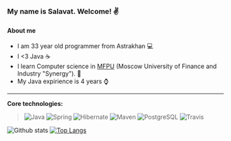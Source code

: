 ### My name is Salavat. Welcome! :v:

#### About me

* I am 33 year old programmer from Astrakhan :computer:
* I <3 Java :coffee:
* I learn Computer science in [MFPU](https://synergy.ru/) (Moscow University of Finance and Industry "Synergy"). :office:
* My Java expirience is 4 years :watch:

-----------
<b>Core technologies:</b>
> ![Java](https://img.shields.io/badge/Java-%3E%3D%208-orange) 
![Spring](https://img.shields.io/badge/Spring-%3E%3D%205.0-green)
![Hibernate](https://img.shields.io/badge/Hibernate-%3E%3D%205.0-yellow)
![Maven](https://img.shields.io/badge/Maven-3-red)
![PostgreSQL](https://img.shields.io/badge/PostgreSQL-%3E%3D%209-blue)
![Travis](https://img.shields.io/badge/Travis-CI-succes)


![Github stats](https://github-readme-stats.vercel.app/api?username=kodarov&hide=stars,prs,issues,contribs)
[![Top Langs](https://github-readme-stats.vercel.app/api/top-langs/?username=kodarov&layout=compact)](https://github.com/kodarov/github-readme-stats)
